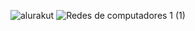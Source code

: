 
![alurakut](https://user-images.githubusercontent.com/93062636/139954884-4715d575-cd2f-47a5-af74-a873331b1ae8.png)
![Redes de computadores 1 (1)](https://user-images.githubusercontent.com/93062636/139954979-434af365-dad8-4d00-aac5-495942e545a5.png)
